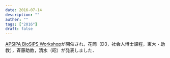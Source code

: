 ```yaml
---
date: 2016-07-14
description: ""
auther: ""
tags: ["2016"]
draft: false
---
```

[APSIPA BioSiPS Workshop](https://sites.google.com/a/sip.tuat.ac.jp/biosips2016/)が開催され，花岡（D3，社会人博士課程，東大・助教），斉藤助教，清水（昭）が発表しました．
<!--more-->
